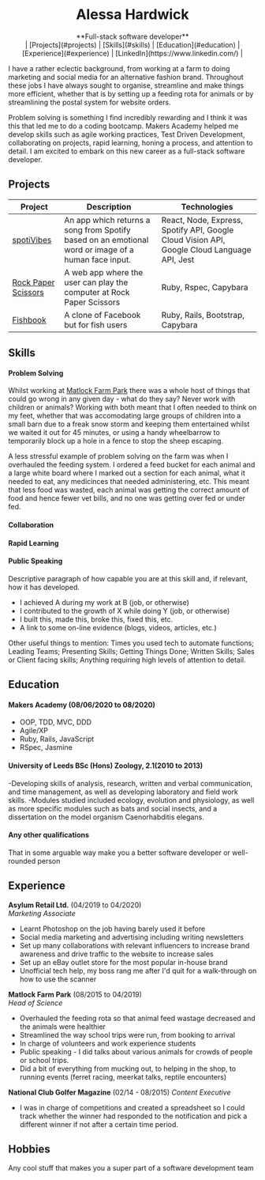 <div align="center">
  <h1>Alessa Hardwick</h1>
  **Full-stack software developer**<br>
  | [Projects](#projects) | [Skills](#skills) | [Education](#education) | [Experience](#experience) | [LinkedIn](https://www.linkedin.com/) |
  <br>
</div>

I have a rather eclectic background, from working at a farm to doing marketing and social media for an alternative fashion brand. Throughout these jobs I have always sought to organise, streamline and make things more efficient, whether that is by setting up a feeding rota for animals or by streamlining the postal system for website orders. 

Problem solving is something I find incredibly rewarding and I think it was this that led me to do a coding bootcamp. Makers Academy helped me develop skills such as agile working practices, Test Driven Development, collaborating on projects, rapid learning, honing a process, and attention to detail. I am excited to embark on this new career as a full-stack software developer.

## Projects

|Project        |Description                                           |Technologies              |
|----------|------------------------------------------------------|----------------------------------------|
|[spotiVibes](http://spotivibes.surge.sh)| An app which returns a song from Spotify based on an emotional word or image of a human face input. | React, Node, Express, Spotify API, Google Cloud Vision API, Google Cloud Language API, Jest |
| [Rock Paper Scissors](https://github.com/alessa-lou/rps-challenge)| A web app where the user can play the computer at Rock Paper Scissors| Ruby, Rspec, Capybara |
|[Fishbook](https://github.com/stupot1/acebook-ciao-pescao)| A clone of Facebook but for fish users | Ruby, Rails, Bootstrap, Capybara |


## Skills

#### Problem Solving

Whilst working at [Matlock Farm Park](https://matlockfarmpark.co.uk) there was a whole host of things that could go wrong in any given day - what do they say? Never work with children or animals? Working with both meant that I often needed to think on my feet, whether that was accomodating large groups of children into a small barn due to a freak snow storm and keeping them entertained whilst we waited it out for 45 minutes, or using a handy wheelbarrow to temporarily block up a hole in a fence to stop the sheep escaping.

A less stressful example of problem solving on the farm was when I overhauled the feeding system. I ordered a feed bucket for each animal and a large white board where I marked out a section for each animal, what it needed to eat, any medicinces that needed administering, etc. This meant that less food was wasted, each animal was getting the correct amount of food and hence fewer vet bills, and no one was getting over fed or under fed. 


#### Collaboration
#### Rapid Learning
#### Public Speaking

Descriptive paragraph of how capable you are at this skill and, if relevant, how it has developed.

- I achieved A during my work at B (job, or otherwise)
- I contributed to the growth of X while doing Y (job, or otherwise)
- I built this, made this, broke this, fixed this, etc.
- A link to some on-line evidence (blogs, videos, articles, etc.)

Other useful things to mention:
Times you used tech to automate functions;
Leading Teams;
Presenting Skills;
Getting Things Done;
Written Skills;
Sales or Client facing skills;
Anything requiring high levels of attention to detail.

## Education

#### Makers Academy (08/06/2020 to 08/2020)

- OOP, TDD, MVC, DDD
- Agile/XP
- Ruby, Rails, JavaScript
- RSpec, Jasmine

#### University of Leeds BSc (Hons) Zoology, 2.1(2010 to 2013)
-Developing skills of analysis, research, written and verbal communication, and time management, as well as developing laboratory and field work skills. 
-Modules studied included ecology, evolution and physiology, as well as more specific modules such as bats and social insects, and a dissertation on the model organism Caenorhabditis elegans.

#### Any other qualifications

That in some arguable way make you a better software developer or well-rounded person

## Experience

**Asylum Retail Ltd.** (04/2019 to 04/2020)    
*Marketing Associate*  
- Learnt Photoshop on the job having barely used it before
- Social media marketing and advertising including writing newsletters
- Set up many collaborations with relevant influencers to increase brand awareness and drive traffic to the website to increase sales
- Set up an eBay outlet store for the most popular in-house brand
- Unofficial tech help, my boss rang me after I'd quit for a walk-through on how to use the scanner

**Matlock Farm Park** (08/2015 to 04/2019)   
*Head of Science*  
- Overhauled the feeding rota so that animal feed wastage decreased and the animals were healthier
- Streamlined the way school trips were run, from booking to arrival
- In charge of volunteers and work experience students
- Public speaking - I did talks about various animals for crowds of people or school trips.
- Did a bit of everything from mucking out, to helping in the shop, to running events (ferret racing, meerkat talks, reptile encounters)

**National Club Golfer Magazine** (02/14 - 08/2015)
*Content Executive*  
- I was in charge of competitions and created a spreadsheet so I could track whether the winner had responded to the notification and pick a different winner if not after a certain time period.


## Hobbies

Any cool stuff that makes you a super part of a software development team
